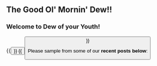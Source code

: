 ## The Good Ol' Mornin' Dew!!

### Welcome to Dew of your Youth!

{{<button type="btn-primary" link="/subscribe" text="Subscribe to DOYY Newsletter">}} {{<button type="btn-secondary"  target="_blank" link="https://ko-fi.com/Y8Y1QJ34J" text="Buy Me A Coffee">}}

Please sample from some of our **recent posts below**:
